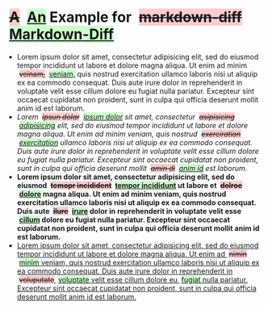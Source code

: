# <del class="del">A</del> <ins class="ins">An</ins> Example for <del class="del">markdown-diff</del> <ins class="ins">Markdown-Diff</ins>

* Lorem ipsum dolor sit amet, consectetur adipisicing elit, sed do eiusmod tempor incididunt ut labore et dolore magna aliqua. Ut enim ad minim <del class="del">veinam,</del> <ins class="ins">veniam,</ins> quis nostrud exercitation ullamco laboris nisi ut aliquip ex ea commodo consequat. Duis aute irure dolor in reprehenderit in voluptate velit esse cillum dolore eu fugiat nulla pariatur. Excepteur sint occaecat cupidatat non proident, sunt in culpa qui officia deserunt mollit anim id est laborum.
* *Lorem <del class="del">ipsun dolar</del> <ins class="ins">ipsum dolor</ins> sit amet, consectetur <del class="del">asipisicing</del> <ins class="ins">adipisicing</ins> elit, sed do eiusmod tempor incididunt ut labore et dolore magna aliqua. Ut enim ad minim veniam, quis nostrud <del class="del">exerciration</del> <ins class="ins">exercitation</ins> ullamco laboris nisi ut aliquip ex ea commodo consequat. Duis aute irure dolor in reprehenderit in voluptate velit esse cillum dolore eu fugiat nulla pariatur. Excepteur sint occaecat cupidatat non proident, sunt in culpa qui officia deserunt mollit <del class="del">amin di</del> <ins class="ins">anim id</ins> est laborum.*
* **Lorem ipsum dolor sit amet, consectetur adipisicing elit, sed do eiusmod <del class="del">temopr incidident</del> <ins class="ins">tempor incididunt</ins> ut labore et <del class="del">dolroe</del> <ins class="ins">dolore</ins> magna aliqua. Ut enim ad minim veniam, quis nostrud exercitation ullamco laboris nisi ut aliquip ex ea commodo consequat. Duis aute <del class="del">ilure</del> <ins class="ins">irure</ins> dolor in reprehenderit in voluptate velit esse <ins class="ins">cillum</ins> dolore eu fugiat nulla pariatur. Excepteur sint occaecat cupidatat non proident, sunt in culpa qui officia deserunt mollit anim id est laborum.**
* <u>Lorem ipsum dolor sit amet, consectetur adipisicing elit, sed do eiusmod tempor incididunt ut labore et dolore magna aliqua. Ut enim ad <del class="del">nimin</del> <ins class="ins">minim</ins> veniam, quis nostrud exercitation ullamco laboris nisi ut aliquip ex ea commodo consequat. Duis aute irure dolor in reprehenderit in <del class="del">voluputate</del> <ins class="ins">voluptate</ins> velit esse cillum dolore eu <ins class="ins">fugiat</ins> nulla pariatur. Excepteur sint occaecat cupidatat non proident, sunt in culpa qui officia deserunt mollit anim id est laborum.</u>

<style>
    .del,.ins{ display: inline-block; margin-left: 0.5ex; }
    .del     { background-color: #fcc; }
         .ins{ background-color: #cfc; }

    pre:first-of-type { width: 78%; margin-left: auto; margin-right: auto; }
    .file-start + p + pre,
    .file-start + pre { margin-left: 61.8%; }
    .file-start,
    .hunk-start{ text-align: right; }

    .file-start code{ font-size: inherit; }

    .file-start/*:not(:first-of-type)*/{
        font-size: 150%;
        margin-top: 23.6%;
        border-bottom: 1ex solid #ccc;
        padding-bottom: 1ex;
    }
    .hunk-start{
        margin-top: 2ex;
        border-bottom: 1ex dashed #ccc;
        padding-bottom: 1ex;
    }
</style>

